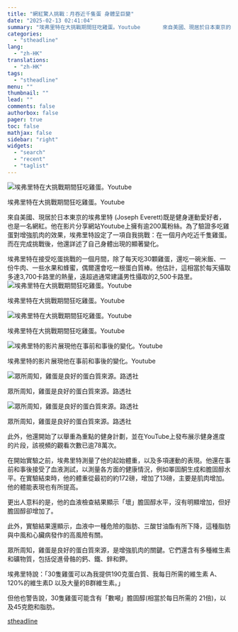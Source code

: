 ```yaml
---
title: "網紅驚人挑戰：月吞近千隻蛋 身體呈巨變"
date: "2025-02-13 02:41:04"
summary: "埃弗里特在大挑戰期間狂吃雞蛋。Youtube       來自美國、現居於日本東京的埃弗里特..."
categories:
  - "stheadline"
lang:
  - "zh-HK"
translations:
  - "zh-HK"
tags:
  - "stheadline"
menu: ""
thumbnail: ""
lead: ""
comments: false
authorbox: false
pager: true
toc: false
mathjax: false
sidebar: "right"
widgets:
  - "search"
  - "recent"
  - "taglist"
---
```


![埃弗里特在大挑戰期間狂吃雞蛋。Youtube](https://image.stheadline.com/f/680p0/0x0/100/none/25ce412fa1fc2db320f45afe3d867225/stheadline/inewsmedia/20250213/_2025021302361372593.jpg)

埃弗里特在大挑戰期間狂吃雞蛋。Youtube




來自美國、現居於日本東京的埃弗里特 (Joseph Everett)既是健身運動愛好者，也是一名網紅。他在影片分享網站Youtube上擁有逾200萬粉絲。為了驗證多吃雞蛋對增強肌肉的效果，埃弗里特設定了一項自我挑戰：在一個月內吃近千隻雞蛋。而在完成挑戰後，他還詳述了自己身體出現的顯著變化。

埃弗里特在接受吃蛋挑戰的一個月間，除了每天吃30顆雞蛋，還吃一碗米飯、一份牛肉、一些水果和蜂蜜，偶爾還會吃一根蛋白質棒。他估計，這相當於每天攝取多達3,700卡路里的熱量，遠超過通常建議男性攝取的2,500卡路里。
 ![埃弗里特在大挑戰期間狂吃雞蛋。Youtube](https://image.hkhl.hk/f/1024p0/0x0/100/none/ee2ba36188fe354f3196c76dc95bdef8/2025-02/0_WhatsApp_Image_2025-02-13_at_01_51_14_0.jpeg)


埃弗里特在大挑戰期間狂吃雞蛋。Youtube



 ![埃弗里特在大挑戰期間狂吃雞蛋。Youtube](https://image.hkhl.hk/f/1024p0/0x0/100/none/f466cb67e53282ecf20e14a0051f2abb/2025-02/1_WhatsApp_Image_2025-02-13_at_01_49_56.jpeg)


埃弗里特在大挑戰期間狂吃雞蛋。Youtube



 ![埃弗里特的影片展現他在事前和事後的變化。Youtube](https://image.hkhl.hk/f/1024p0/0x0/100/none/d078d023e507855d0de16e83da7f059b/2025-02/2_WhatsApp_Image_2025-02-13_at_01_50_05.jpeg)


埃弗里特的影片展現他在事前和事後的變化。Youtube



 ![眾所周知，雞蛋是良好的蛋白質來源。路透社](https://image.hkhl.hk/f/1024p0/0x0/100/none/b947027d0eab2cba8021bff9d3ef7d76/2025-02/5_WhatsApp_Image_2025-02-13_at_02_28_28.jpeg)


眾所周知，雞蛋是良好的蛋白質來源。路透社



 ![眾所周知，雞蛋是良好的蛋白質來源。路透社](https://image.hkhl.hk/f/1024p0/0x0/100/none/9118c7b114ee59884ba3d80798fe6151/2025-02/5_WhatsApp_Image_2025-02-13_at_02_29_46.jpeg)


眾所周知，雞蛋是良好的蛋白質來源。路透社




此外，他還開始了以舉重為重點的健身計劃，並在YouTube上發布展示健身進度的片段，該視頻的觀看次數已逾78萬次。

在開始實驗之前，埃弗里特測量了他的起始體重，以及多項運動的表現。他還在事前和事後接受了血液測試，以測量各方面的健康情況，例如睪固酮生成和膽固醇水平。在實驗結束時，他的體重從最初的約172磅，增加了13磅，主要是肌肉增加。他的體能表現也有所提高。

更出人意料的是，他的血液檢查結果顯示「壞」膽固醇水平，沒有明顯增加，但好膽固醇卻增加了。

此外，實驗結果還顯示，血液中一種危險的脂肪、三酸甘油酯有所下降，這種脂肪與中風和心臟病發作的高風險有關。

眾所周知，雞蛋是良好的蛋白質來源，是增強肌肉的關鍵。它們還含有多種維生素和礦物質，包括促進骨骼的鈣、鐵、鋅和鉀。

埃弗里特說：「30隻雞蛋可以為我提供190克蛋白質、我每日所需的維生素 A、120%的維生素D 以及大量的B群維生素。」

但他也警告說，30隻雞蛋可能含有「數噸」膽固醇(相當於每日所需的 21倍)，以及45克飽和脂肪。

[stheadline](https://std.stheadline.com/realtime/article/2052467/即時-國際-網紅驚人挑戰-月吞近千隻蛋-身體呈巨變)
